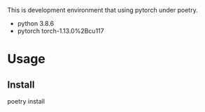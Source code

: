 This is development environment that using pytorch under poetry.

- python 3.8.6
- pytorch torch-1.13.0%2Bcu117

# Usage

## Install

poetry install
